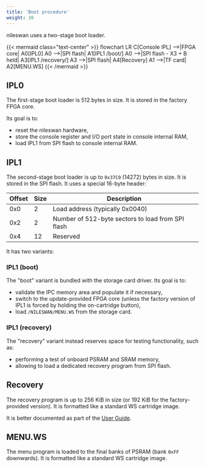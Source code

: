```yaml
---
title: 'Boot procedure'
weight: 30
---
```


nileswan uses a two-stage boot loader.

{{< mermaid class="text-center" >}}
flowchart LR
    C[Console IPL] -->|FPGA core| A0[IPL0]
    A0 -->|SPI flash| A1[IPL1 /boot/]
    A0 -->|SPI flash - X3 + B held| A3[IPL1 /recovery/]
    A3 -->|SPI flash| A4[Recovery]
    A1 -->|TF card| A2[MENU.WS]
{{< /mermaid >}}

## IPL0

The first-stage boot loader is 512 bytes in size. It is stored in the factory FPGA core.

Its goal is to:

- reset the nileswan hardware,
- store the console register and I/O port state in console internal RAM,
- load IPL1 from SPI flash to console internal RAM.

## IPL1

The second-stage boot loader is up to `0x37C0` (14272) bytes in size. It is stored in the SPI flash. It uses a special 16-byte header:

|Offset|Size| Description |
|------|----|-------------|
| 0x0  | 2  | Load address (typically 0x0040) |
| 0x2  | 2  | Number of 512-byte sectors to load from SPI flash |
| 0x4  | 12 | Reserved |

It has two variants:

### IPL1 (boot)

The "boot" variant is bundled with the storage card driver. Its goal is to:

- validate the IPC memory area and populate it if necessary,
- switch to the update-provided FPGA core (unless the factory version of IPL1 is forced by holding the on-cartridge button),
- load `/NILESWAN/MENU.WS` from the storage card.

### IPL1 (recovery)

The "recovery" variant instead reserves space for testing functionality, such as:

- performing a test of onboard PSRAM and SRAM memory,
- allowing to load a dedicated recovery program from SPI flash.

## Recovery

The recovery program is up to 256 KiB in size (or 192 KiB for the factory-provided version). It is formatted like a standard WS cartridge image.

It is better documented as part of the [User Guide](/user/troubleshooting/recovery).

## MENU.WS

The menu program is loaded to the final banks of PSRAM (bank `0xFF` downwards). It is formatted like a standard WS cartridge image.
